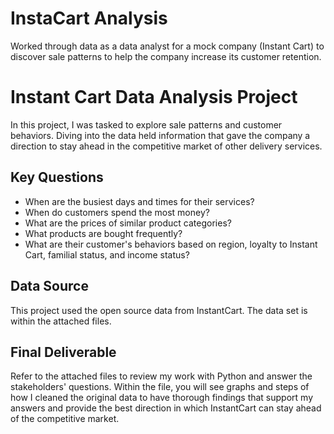 # InstaCart Analysis
Worked through data as a data analyst for a mock company (Instant Cart) to discover sale patterns to help the company increase its customer retention. 
# Instant Cart Data Analysis Project
In this project, I was tasked to explore sale patterns and customer behaviors. Diving into the data held information that gave the company a direction to stay ahead in the competitive market of other delivery services. 
## Key Questions
- When are the busiest days and times for their services?
- When do customers spend the most money?
- What are the prices of similar product categories?
- What products are bought frequently?
- What are their customer's behaviors based on region, loyalty to Instant Cart, familial status, and income status?
## Data Source
This project used the open source data from InstantCart. The data set is within the attached files. 
## Final Deliverable
Refer to the attached files to review my work with Python and answer the stakeholders' questions. Within the file, you will see graphs and steps of how I cleaned the original data to have thorough findings that support my answers and provide the best direction in which InstantCart can stay ahead of the competitive market. 
